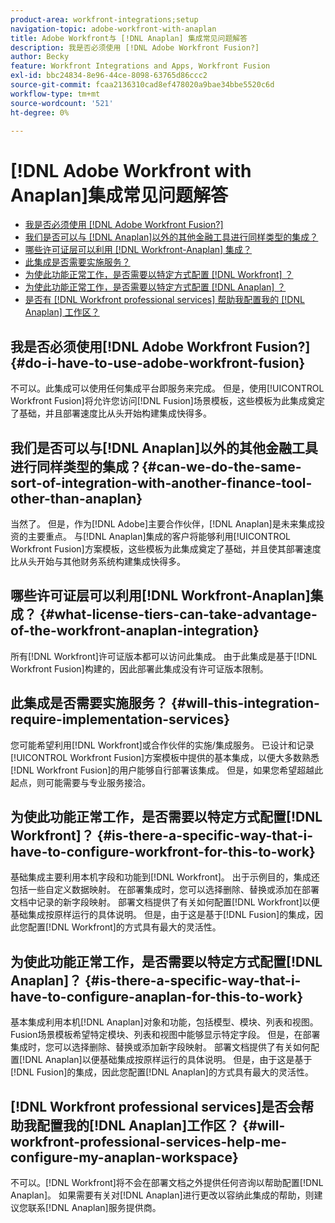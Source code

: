 ```yaml
---
product-area: workfront-integrations;setup
navigation-topic: adobe-workfront-with-anaplan
title: Adobe Workfront与 [!DNL Anaplan] 集成常见问题解答
description: 我是否必须使用 [!DNL Adobe Workfront Fusion?]
author: Becky
feature: Workfront Integrations and Apps, Workfront Fusion
exl-id: bbc24834-8e96-44ce-8098-63765d86ccc2
source-git-commit: fcaa2136310cad8ef478020a9bae34bbe5520c6d
workflow-type: tm+mt
source-wordcount: '521'
ht-degree: 0%

---
```


# [!DNL Adobe Workfront with Anaplan]集成常见问题解答

* [我是否必须使用 [!DNL Adobe Workfront Fusion?]](#do-i-have-to-use-adobe-workfront-fusion)
* [我们是否可以与 [!DNL Anaplan]以外的其他金融工具进行同样类型的集成？](#can-we-do-the-same-sort-of-integration-with-another-finance-tool-other-than-anaplan)
* [哪些许可证层可以利用 [!DNL Workfront-Anaplan] 集成？](#what-license-tiers-can-take-advantage-of-the-workfront-anaplan-integration)
* [此集成是否需要实施服务？](#will-this-integration-require-implementation-services)
* [为使此功能正常工作，是否需要以特定方式配置 [!DNL Workfront] ？](#is-there-a-specific-way-that-i-have-to-configure-workfront-for-this-to-work)
* [为使此功能正常工作，是否需要以特定方式配置 [!DNL Anaplan] ？](#is-there-a-specific-way-that-i-have-to-configure-anaplan-for-this-to-work)
* [是否有 [!DNL Workfront professional services] 帮助我配置我的 [!DNL Anaplan] 工作区？](#will-workfront-professional-services-help-me-configure-my-anaplan-workspace)

## 我是否必须使用[!DNL Adobe Workfront Fusion?] {#do-i-have-to-use-adobe-workfront-fusion}

不可以。此集成可以使用任何集成平台即服务来完成。 但是，使用[!UICONTROL Workfront Fusion]将允许您访问[!DNL Fusion]场景模板，这些模板为此集成奠定了基础，并且部署速度比从头开始构建集成快得多。

## 我们是否可以与[!DNL Anaplan]以外的其他金融工具进行同样类型的集成？{#can-we-do-the-same-sort-of-integration-with-another-finance-tool-other-than-anaplan}

当然了。 但是，作为[!DNL Adobe]主要合作伙伴，[!DNL Anaplan]是未来集成投资的主要重点。 与[!DNL Anaplan]集成的客户将能够利用[!UICONTROL Workfront Fusion]方案模板，这些模板为此集成奠定了基础，并且使其部署速度比从头开始与其他财务系统构建集成快得多。

## 哪些许可证层可以利用[!DNL Workfront-Anaplan]集成？ {#what-license-tiers-can-take-advantage-of-the-workfront-anaplan-integration}

所有[!DNL Workfront]许可证版本都可以访问此集成。 由于此集成是基于[!DNL Workfront Fusion]构建的，因此部署此集成没有许可证版本限制。

## 此集成是否需要实施服务？ {#will-this-integration-require-implementation-services}

您可能希望利用[!DNL Workfront]或合作伙伴的实施/集成服务。 已设计和记录[!UICONTROL Workfront Fusion]方案模板中提供的基本集成，以便大多数熟悉[!DNL Workfront Fusion]的用户能够自行部署该集成。 但是，如果您希望超越此起点，则可能需要与专业服务接洽。

## 为使此功能正常工作，是否需要以特定方式配置[!DNL Workfront]？ {#is-there-a-specific-way-that-i-have-to-configure-workfront-for-this-to-work}

基础集成主要利用本机字段和功能到[!DNL Workfront]。 出于示例目的，集成还包括一些自定义数据映射。 在部署集成时，您可以选择删除、替换或添加在部署文档中记录的新字段映射。 部署文档提供了有关如何配置[!DNL Workfront]以便基础集成按原样运行的具体说明。 但是，由于这是基于[!DNL Fusion]的集成，因此您配置[!DNL Workfront]的方式具有最大的灵活性。

## 为使此功能正常工作，是否需要以特定方式配置[!DNL Anaplan]？ {#is-there-a-specific-way-that-i-have-to-configure-anaplan-for-this-to-work}

基本集成利用本机[!DNL Anaplan]对象和功能，包括模型、模块、列表和视图。 Fusion场景模板希望特定模块、列表和视图中能够显示特定字段。 但是，在部署集成时，您可以选择删除、替换或添加新字段映射。 部署文档提供了有关如何配置[!DNL Anaplan]以便基础集成按原样运行的具体说明。 但是，由于这是基于[!DNL Fusion]的集成，因此您配置[!DNL Anaplan]的方式具有最大的灵活性。

## [!DNL Workfront professional services]是否会帮助我配置我的[!DNL Anaplan]工作区？ {#will-workfront-professional-services-help-me-configure-my-anaplan-workspace}

不可以。[!DNL Workfront]将不会在部署文档之外提供任何咨询以帮助配置[!DNL Anaplan]。 如果需要有关对[!DNL Anaplan]进行更改以容纳此集成的帮助，则建议您联系[!DNL Anaplan]服务提供商。
